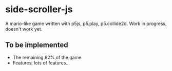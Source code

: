 # side-scroller-js
A mario-like game written with p5js, p5.play, p5.collide2d.
Work in progress, doesn't work yet.
## To be implemented
  * The remaining 82% of the game.
  * Features, lots of features...
